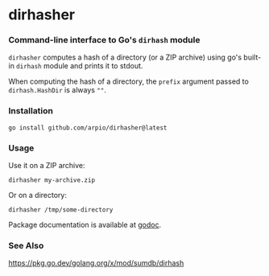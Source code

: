 # dirhasher

### Command-line interface to Go's `dirhash` module

`dirhasher` computes a hash of a directory (or a ZIP archive) using go's
built-in `dirhash` module and prints it to stdout.

When computing the hash of a directory, the `prefix` argument passed
to `dirhash.HashDir` is always `""`.

### Installation

    go install github.com/arpio/dirhasher@latest

### Usage

Use it on a ZIP archive:

    dirhasher my-archive.zip

Or on a directory:

    dirhasher /tmp/some-directory 

Package documentation is available at
[godoc](https://godoc.org/github.com/arpio/dirhasher).

### See Also

https://pkg.go.dev/golang.org/x/mod/sumdb/dirhash
